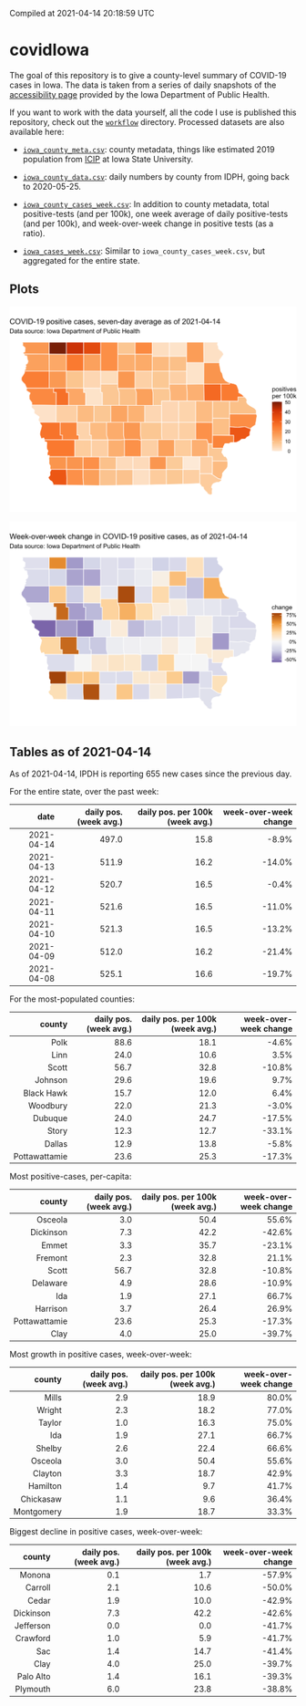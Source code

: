 Compiled at 2021-04-14 20:18:59 UTC

<!-- README.md is generated from README.Rmd. Please edit that file -->

# covidIowa

<!-- badges: start -->

<!-- badges: end -->

The goal of this repository is to give a county-level summary of
COVID-19 cases in Iowa. The data is taken from a series of daily
snapshots of the [accessibility
page](https://coronavirus.iowa.gov/pages/access) provided by the Iowa
Department of Public Health.

If you want to work with the data yourself, all the code I use is
published this repository, check out the [`workflow`](workflow)
directory. Processed datasets are also available here:

  - [`iowa_county_meta.csv`](https://raw.githubusercontent.com/ijlyttle/covidIowa/master/workflow/data/99-publish/iowa_county_meta.csv):
    county metadata, things like estimated 2019 population from
    [ICIP](https://www.icip.iastate.edu/tables/population/counties-estimates)
    at Iowa State University.

  - [`iowa_county_data.csv`](https://raw.githubusercontent.com/ijlyttle/covidIowa/master/workflow/data/99-publish/iowa_county_data.csv):
    daily numbers by county from IDPH, going back to 2020-05-25.

  - [`iowa_county_cases_week.csv`](https://raw.githubusercontent.com/ijlyttle/covidIowa/master/workflow/data/99-publish/iowa_county_data.csv):
    In addition to county metadata, total positive-tests (and per 100k),
    one week average of daily positive-tests (and per 100k), and
    week-over-week change in positive tests (as a ratio).

  - [`iowa_cases_week.csv`](https://raw.githubusercontent.com/ijlyttle/covidIowa/master/workflow/data/99-publish/iowa_cases_week.csv):
    Similar to `iowa_county_cases_week.csv`, but aggregated for the
    entire state.

## Plots

![](workflow/data/99-publish/iowa_cases.png)

![](workflow/data/99-publish/iowa_change.png)

## Tables as of 2021-04-14

As of 2021-04-14, IPDH is reporting 655 new cases since the previous
day.

For the entire state, over the past week:

|       date | daily pos. (week avg.) | daily pos. per 100k (week avg.) | week-over-week change |
| ---------: | ---------------------: | ------------------------------: | --------------------: |
| 2021-04-14 |                  497.0 |                            15.8 |                \-8.9% |
| 2021-04-13 |                  511.9 |                            16.2 |               \-14.0% |
| 2021-04-12 |                  520.7 |                            16.5 |                \-0.4% |
| 2021-04-11 |                  521.6 |                            16.5 |               \-11.0% |
| 2021-04-10 |                  521.3 |                            16.5 |               \-13.2% |
| 2021-04-09 |                  512.0 |                            16.2 |               \-21.4% |
| 2021-04-08 |                  525.1 |                            16.6 |               \-19.7% |

For the most-populated counties:

|        county | daily pos. (week avg.) | daily pos. per 100k (week avg.) | week-over-week change |
| ------------: | ---------------------: | ------------------------------: | --------------------: |
|          Polk |                   88.6 |                            18.1 |                \-4.6% |
|          Linn |                   24.0 |                            10.6 |                  3.5% |
|         Scott |                   56.7 |                            32.8 |               \-10.8% |
|       Johnson |                   29.6 |                            19.6 |                  9.7% |
|    Black Hawk |                   15.7 |                            12.0 |                  6.4% |
|      Woodbury |                   22.0 |                            21.3 |                \-3.0% |
|       Dubuque |                   24.0 |                            24.7 |               \-17.5% |
|         Story |                   12.3 |                            12.7 |               \-33.1% |
|        Dallas |                   12.9 |                            13.8 |                \-5.8% |
| Pottawattamie |                   23.6 |                            25.3 |               \-17.3% |

Most positive-cases, per-capita:

|        county | daily pos. (week avg.) | daily pos. per 100k (week avg.) | week-over-week change |
| ------------: | ---------------------: | ------------------------------: | --------------------: |
|       Osceola |                    3.0 |                            50.4 |                 55.6% |
|     Dickinson |                    7.3 |                            42.2 |               \-42.6% |
|         Emmet |                    3.3 |                            35.7 |               \-23.1% |
|       Fremont |                    2.3 |                            32.8 |                 21.1% |
|         Scott |                   56.7 |                            32.8 |               \-10.8% |
|      Delaware |                    4.9 |                            28.6 |               \-10.9% |
|           Ida |                    1.9 |                            27.1 |                 66.7% |
|      Harrison |                    3.7 |                            26.4 |                 26.9% |
| Pottawattamie |                   23.6 |                            25.3 |               \-17.3% |
|          Clay |                    4.0 |                            25.0 |               \-39.7% |

Most growth in positive cases, week-over-week:

|     county | daily pos. (week avg.) | daily pos. per 100k (week avg.) | week-over-week change |
| ---------: | ---------------------: | ------------------------------: | --------------------: |
|      Mills |                    2.9 |                            18.9 |                 80.0% |
|     Wright |                    2.3 |                            18.2 |                 77.0% |
|     Taylor |                    1.0 |                            16.3 |                 75.0% |
|        Ida |                    1.9 |                            27.1 |                 66.7% |
|     Shelby |                    2.6 |                            22.4 |                 66.6% |
|    Osceola |                    3.0 |                            50.4 |                 55.6% |
|    Clayton |                    3.3 |                            18.7 |                 42.9% |
|   Hamilton |                    1.4 |                             9.7 |                 41.7% |
|  Chickasaw |                    1.1 |                             9.6 |                 36.4% |
| Montgomery |                    1.9 |                            18.7 |                 33.3% |

Biggest decline in positive cases, week-over-week:

|    county | daily pos. (week avg.) | daily pos. per 100k (week avg.) | week-over-week change |
| --------: | ---------------------: | ------------------------------: | --------------------: |
|    Monona |                    0.1 |                             1.7 |               \-57.9% |
|   Carroll |                    2.1 |                            10.6 |               \-50.0% |
|     Cedar |                    1.9 |                            10.0 |               \-42.9% |
| Dickinson |                    7.3 |                            42.2 |               \-42.6% |
| Jefferson |                    0.0 |                             0.0 |               \-41.7% |
|  Crawford |                    1.0 |                             5.9 |               \-41.7% |
|       Sac |                    1.4 |                            14.7 |               \-41.4% |
|      Clay |                    4.0 |                            25.0 |               \-39.7% |
| Palo Alto |                    1.4 |                            16.1 |               \-39.3% |
|  Plymouth |                    6.0 |                            23.8 |               \-38.8% |
